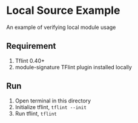 # Local Source Example

An example of verifying local module usage

## Requirement

1. Tflint 0.40+
1. module-signature TFlint plugin installed locally

## Run

1. Open terminal in this directory
1. Initialize tflint, `tflint --init`
1. Run tflint, `tflint`
